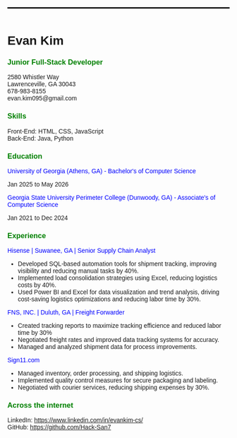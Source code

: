 <!DOCTYPE html>
<html>
<header style="border-top: 3px solid black; padding-top: 1px;">
<title>Single-Page CV project</title>
</header>
<body style="font-family: Arial, sans-serif;">

<h1>Evan Kim</h1>
<h3 style="color: green">Junior Full-Stack Developer</h3>
<p>2580 Whistler Way <br>
Lawrenceville, GA 30043 <br>
678-983-8155<br>
evan.kim095@gmail.com</p>

<h3 style="color: green;">Skills</h3>
<p>Front-End: HTML, CSS, JavaScript<br>
Back-End: Java, Python</p>

<h3 style="color: green">Education</h3>
<p style="color:blue">University of Georgia (Athens, GA) - Bachelor's of Computer Science</p>
<p>Jan 2025 to May 2026</p>
<p style="color:blue">Georgia State University Perimeter College (Dunwoody, GA) - Associate's of Computer Science</p>
<p>Jan 2021 to Dec 2024</p>

<h3 style="color: green">Experience</h3>
<p style="color: blue">Hisense | Suwanee, GA | Senior Supply Chain Analyst</p>
<ul>
          <li>Developed SQL-based automation tools for shipment tracking, improving visibility and reducing manual tasks by 40%.</li>
          <li>Implemented load consolidation strategies using Excel, reducing logistics costs by 40%.</li>
          <li>Used Power BI and Excel for data visualization and trend analysis, driving cost-saving logistics optimizations and reducing labor time by 30%.</li>
</ul>
<p style="color: blue">FNS, INC. | Duluth, GA | Freight Forwarder</p>
<ul>
          <li>Created tracking reports to maximize tracking efficience and reduced labor time by 30%</li>
          <li>Negotiated freight rates and improved data tracking systems for accuracy.</li>
          <li>Managed and analyzed shipment data for process improvements.</li>
</ul>
<p style="color: blue">Sign11.com</p>
<ul>
          <li>Managed inventory, order processing, and shipping logistics.</li>
          <li>Implemented quality control measures for secure packaging and labeling.</li>
          <li>Negotiated with courier services, reducing shipping expenses by 30%.</li>
</ul>

<h3 style="color: green;">Across the internet</h3>
<p>LinkedIn: <a href=https://www.linkedin.com/in/evankim-cs/>https://www.linkedin.com/in/evankim-cs/</a><br>
GitHub: <a href=https://github.com/Hack-San7>https://github.com/Hack-San7</a></p>

</body>
</html>
